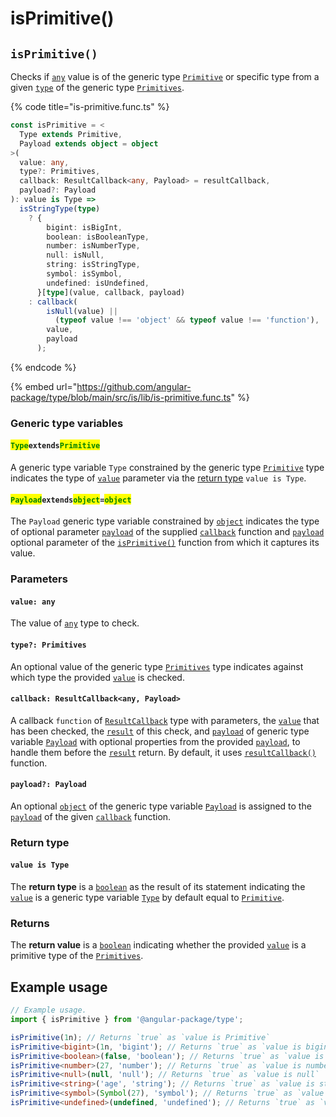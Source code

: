 # isPrimitive()

## `isPrimitive()`

Checks if [`any`](https://www.typescriptlang.org/docs/handbook/2/everyday-types.html#any) value is of the generic type [`Primitive`](../types/primitive.md) or specific type from a given [`type`](isprimitive.md#type-primitives) of the generic type [`Primitives`](../types/primitives.md).

{% code title="is-primitive.func.ts" %}
```typescript
const isPrimitive = <
  Type extends Primitive,
  Payload extends object = object
>(
  value: any,
  type?: Primitives,
  callback: ResultCallback<any, Payload> = resultCallback,
  payload?: Payload
): value is Type =>
  isStringType(type)
    ? {
        bigint: isBigInt,
        boolean: isBooleanType,
        number: isNumberType,
        null: isNull,
        string: isStringType,
        symbol: isSymbol,
        undefined: isUndefined,
      }[type](value, callback, payload)
    : callback(
        isNull(value) ||
          (typeof value !== 'object' && typeof value !== 'function'),
        value,
        payload
      );
```
{% endcode %}

{% embed url="https://github.com/angular-package/type/blob/main/src/is/lib/is-primitive.func.ts" %}

### Generic type variables

#### <mark style="color:green;">`Type`</mark>`extends`<mark style="color:green;">`Primitive`</mark>

A generic type variable `Type` constrained by the generic type [`Primitive`](../types/primitive.md) type indicates the type of [`value`](isprimitive.md#value-any) parameter via the [return type](isprimitive.md#return-type) `value is Type`.

#### <mark style="color:green;">**`Payload`**</mark>**`extends`**<mark style="color:green;">**`object`**</mark>**`=`**<mark style="color:green;">**`object`**</mark>

The `Payload` generic type variable constrained by [`object`](https://www.typescriptlang.org/docs/handbook/basic-types.html#object) indicates the type of optional parameter [`payload`](../types/resultcallback.md#payload-payload) of the supplied [`callback`](isprimitive.md#callback-resultcallback-less-than-any-payload-greater-than) function and [`payload`](isprimitive.md#payload-payload) optional parameter of the [`isPrimitive()`](isprimitive.md#isprimitive) function from which it captures its value.

### Parameters

#### `value: any`

The value of [`any`](https://www.typescriptlang.org/docs/handbook/2/everyday-types.html#any) type to check.

#### `type?: Primitives`

An optional value of the generic type [`Primitives`](../types/primitives.md) type indicates against which type the provided [`value`](isprimitive.md#value-any) is checked.

#### `callback: ResultCallback<any, Payload>`

A callback `function` of [`ResultCallback`](../types/resultcallback.md) type with parameters, the [`value`](isprimitive.md#value-any) that has been checked, the [`result`](../types/resultcallback.md#result-boolean) of this check, and [`payload`](../types/resultcallback.md#payload-payload) of generic type variable [`Payload`](isprimitive.md#payloadextendsobject-object) with optional properties from the provided [`payload`](isprimitive.md#payload-payload), to handle them before the [`result`](../types/resultcallback.md#result-boolean) return. By default, it uses [`resultCallback()`](../helper/resultcallback.md) function.

#### `payload?: Payload`

An optional [`object`](https://developer.mozilla.org/en-US/docs/Web/JavaScript/Reference/Global\_Objects/Object) of the generic type variable [`Payload`](isprimitive.md#payloadextendsobject-object) is assigned to the [`payload`](../types/resultcallback.md#payload-payload) of the given [`callback`](isprimitive.md#callback-resultcallback-less-than-any-payload-greater-than) function.

### Return type

#### `value is Type`

The **return type** is a [`boolean`](https://www.typescriptlang.org/docs/handbook/basic-types.html#boolean) as the result of its statement indicating the [`value`](isprimitive.md#value-any) is a generic type variable [`Type`](isprimitive.md#typeextendsprimitive) by default equal to [`Primitive`](../types/primitive.md).

### Returns

The **return value** is a [`boolean`](https://developer.mozilla.org/en-US/docs/Web/JavaScript/Reference/Global\_Objects/Boolean) indicating whether the provided [`value`](isprimitive.md#value-any) is a primitive type of the [`Primitives`](../types/primitives.md).

## Example usage

```typescript
// Example usage.
import { isPrimitive } from '@angular-package/type';

isPrimitive(1n); // Returns `true` as `value is Primitive`
isPrimitive<bigint>(1n, 'bigint'); // Returns `true` as `value is bigint`
isPrimitive<boolean>(false, 'boolean'); // Returns `true` as `value is boolean`
isPrimitive<number>(27, 'number'); // Returns `true` as `value is number`
isPrimitive<null>(null, 'null'); // Returns `true` as `value is null`
isPrimitive<string>('age', 'string'); // Returns `true` as `value is string`
isPrimitive<symbol>(Symbol(27), 'symbol'); // Returns `true` as `value is symbol`
isPrimitive<undefined>(undefined, 'undefined'); // Returns `true` as `value is undefined`
```
